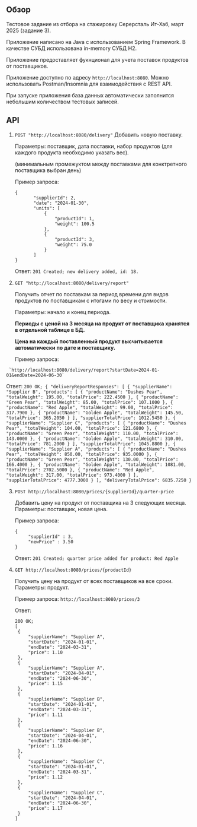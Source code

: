 ## Обзор
   Тестовое задание из отбора на стажировку Серерсталь Ит-Хаб, март 2025 (задание 3).
   
   Приложение написано на Java с использованием Spring Framework. В качестве СУБД использована in-memory СУБД H2.
   
   Приложение предоставляет фукнционал для учета поставок продуктов от поставщиков.

   Приложение доступно по адресу `http://localhost:8080`. Можно использовать Postman/Insomnia для взаимодействия с REST API.
   
   При запуске приложения база данных автоматически заполнится небольшим количеством тестовых записей.

## API 

  1. `POST "http://localhost:8080/delivery"`
     Добавить новую поставку.
     
     Параметры: поставщик, дата поставки, набор продуктов (для каждого продукта необходимо указать вес).
     
     (минимальным промежуктом между поставками для конктретного поставщика выбран день)
     
     Пример запроса:
     ```
     {
        	"supplierId": 2,
        	"date": "2024-01-30",
        	"units": [
          		{
            		"productId": 1,
            		"weight": 100.5
          		},
          		{
            		"productId": 3,
            		"weight": 75.0
          		}
        	]
     }
     ```
     Ответ:
     `201 Created; new delivery added, id: 18.`
     

  2.  `GET "http://localhost:8080/delivery/report"`  

      Получить отчет по поставкам за период времени для видов продуктов по поставщикам с итогами по весу и стоимости.

      Параметры: начало и конец периода.

      **Периоды с ценой на 3 месяца на продукт от поставщика хранятся в отдельной таблице в БД.**

      **Цена на каждый поставленный продукт высчитывается автоматически по дате и поставщику.**

      Пример запроса:
     
     `http://localhost:8080/delivery/report?startDate=2024-01-01&endDate=2024-06-30`
     
  Ответ:
     ```
     200 OK;
     {
	"deliveryReportResponses": [
		{
			"supplierName": "Supplier B",
			"products": [
				{
					"productName": "Dushes Pear",
					"totalWeight": 195.00,
					"totalPrice": 222.4500
				},
				{
					"productName": "Green Pear",
					"totalWeight": 85.00,
					"totalPrice": 107.1000
				},
				{
					"productName": "Red Apple",
					"totalWeight": 99.00,
					"totalPrice": 317.7900
				},
				{
					"productName": "Golden Apple",
					"totalWeight": 145.50,
					"totalPrice": 365.2050
				}
			],
			"supplierTotalPrice": 1012.5450
		},
		{
			"supplierName": "Supplier C",
			"products": [
				{
					"productName": "Dushes Pear",
					"totalWeight": 104.00,
					"totalPrice": 121.6800
				},
				{
					"productName": "Green Pear",
					"totalWeight": 110.00,
					"totalPrice": 143.0000
				},
				{
					"productName": "Golden Apple",
					"totalWeight": 310.00,
					"totalPrice": 781.2000
				}
			],
			"supplierTotalPrice": 1045.8800
		},
		{
			"supplierName": "Supplier A",
			"products": [
				{
					"productName": "Dushes Pear",
					"totalWeight": 850.00,
					"totalPrice": 935.0000
				},
				{
					"productName": "Green Pear",
					"totalWeight": 130.00,
					"totalPrice": 166.4000
				},
				{
					"productName": "Golden Apple",
					"totalWeight": 1081.00,
					"totalPrice": 2702.5000
				},
				{
					"productName": "Red Apple",
					"totalWeight": 317.00,
					"totalPrice": 973.4000
				}
			],
			"supplierTotalPrice": 4777.3000
		}
	],
	"deliveryTotalPrice": 6835.7250
    }
    ```

3. `POST http://localhost:8080/prices/{supplierId}/quarter-price`
   
   Добавить цену на продукт от поставщика на 3 следующих месяца. Параметры: поставщик, новая цена.
   
   Пример запроса:
   ```
   {
	    "supplierId" : 3,
	    "newPrice" : 3.50
   }
   ```
   Ответ:
   `201 Created; quarter price added for product: Red Apple`

4. `GET http://localhost:8080/prices/{productId}`
   
   Получить цену на продукт от всех поставщиков на все сроки. Параметры: продукт.
   
   Пример запроса:
   `http://localhost:8080/prices/3`
   
   Ответ:
   ```
   200 OK;
   [
	{
		"supplierName": "Supplier A",
		"startDate": "2024-01-01",
		"endDate": "2024-03-31",
		"price": 1.10
	},
	{
		"supplierName": "Supplier A",
		"startDate": "2024-04-01",
		"endDate": "2024-06-30",
		"price": 1.15
	},
	{
		"supplierName": "Supplier B",
		"startDate": "2024-01-01",
		"endDate": "2024-03-31",
		"price": 1.11
	},
	{
		"supplierName": "Supplier B",
		"startDate": "2024-04-01",
		"endDate": "2024-06-30",
		"price": 1.16
	},
	{
		"supplierName": "Supplier C",
		"startDate": "2024-01-01",
		"endDate": "2024-03-31",
		"price": 1.12
	},
	{
		"supplierName": "Supplier C",
		"startDate": "2024-04-01",
		"endDate": "2024-06-30",
		"price": 1.17
	}
   ]
```
